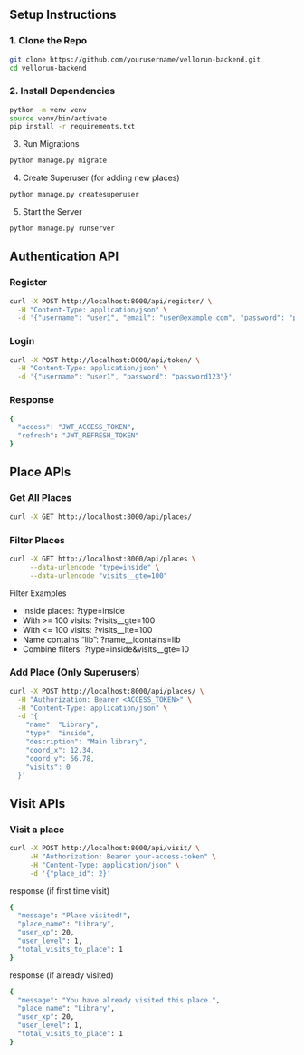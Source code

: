 ## Setup Instructions

### 1. Clone the Repo

```bash
git clone https://github.com/yourusername/vellorun-backend.git
cd vellorun-backend
```
### 2. Install Dependencies
```bash
python -m venv venv
source venv/bin/activate
pip install -r requirements.txt
```
3. Run Migrations
```bash
python manage.py migrate
```
4. Create Superuser (for adding new places)
```bash
python manage.py createsuperuser
```
5. Start the Server
```bash
python manage.py runserver
```


## Authentication API
### Register
```bash
curl -X POST http://localhost:8000/api/register/ \
  -H "Content-Type: application/json" \
  -d '{"username": "user1", "email": "user@example.com", "password": "password123"}'
```

### Login
```bash
curl -X POST http://localhost:8000/api/token/ \
  -H "Content-Type: application/json" \
  -d '{"username": "user1", "password": "password123"}'
```
### Response
```bash
{
  "access": "JWT_ACCESS_TOKEN",
  "refresh": "JWT_REFRESH_TOKEN"
}
```

## Place APIs
### Get All Places
```bash
curl -X GET http://localhost:8000/api/places/
```

### Filter Places
```bash
curl -X GET http://localhost:8000/api/places \
     --data-urlencode "type=inside" \
     --data-urlencode "visits__gte=100"
```
Filter Examples
- Inside places: ?type=inside
- With >= 100 visits: ?visits__gte=100
- With <= 100 visits: ?visits__lte=100
- Name contains “lib”: ?name__icontains=lib
- Combine filters: ?type=inside&visits__gte=10

### Add Place (Only Superusers)
```bash
curl -X POST http://localhost:8000/api/places/ \
  -H "Authorization: Bearer <ACCESS_TOKEN>" \
  -H "Content-Type: application/json" \
  -d '{
    "name": "Library",
    "type": "inside",
    "description": "Main library",
    "coord_x": 12.34,
    "coord_y": 56.78,
    "visits": 0
  }'
```

## Visit APIs

### Visit a place
```bash
curl -X POST http://localhost:8000/api/visit/ \
     -H "Authorization: Bearer your-access-token" \
     -H "Content-Type: application/json" \
     -d '{"place_id": 2}'

```

response (if first time visit)
```bash
{
  "message": "Place visited!",
  "place_name": "Library",
  "user_xp": 20,
  "user_level": 1,
  "total_visits_to_place": 1
}
```

response (if already visited)
```bash
{
  "message": "You have already visited this place.",
  "place_name": "Library",
  "user_xp": 20,
  "user_level": 1,
  "total_visits_to_place": 1
}
```